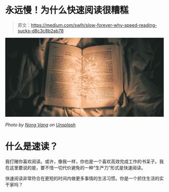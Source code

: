 # 永远慢！为什么快速阅读很糟糕

> 原文：<https://medium.com/swlh/slow-forever-why-speed-reading-sucks-d8c3c8b2ab78>

![](img/c6b5c238d128554a38817a6d965f7f53.png)

*Photo by* [*Nong Vang*](https://unsplash.com/photos/9pw4TKvT3po?utm_source=unsplash&utm_medium=referral&utm_content=creditCopyText) *on* [*Unsplash*](https://unsplash.com/search/photos/reading?utm_source=unsplash&utm_medium=referral&utm_content=creditCopyText)

# 什么是速读？

我打赌你喜欢阅读。或许，像我一样，你也是一个喜欢高效完成工作的书呆子。我在这里要说的是，要不惜一切代价避免的一种“生产力”形式是快速阅读。

快速阅读非常符合在更短的时间内做更多事情的生活习惯。你是一个抓住生活的实干家吗？